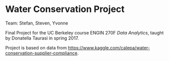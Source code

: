 # Water Conservation Project

Team: Stefan, Steven, Yvonne

Final Project for the UC Berkeley course ENGIN 270F *Data Analytics*, taught by Donatella Taurasi in spring 2017.

Project is based on data from https://www.kaggle.com/calepa/water-conservation-supplier-compliance.
